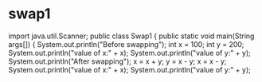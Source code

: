 # swap1
import java.util.Scanner;
public class Swap1 {
public static void main(String args[]) {
System.out.println("Before swapping");
int x = 100;
int y = 200;
System.out.println("value of x:" + x);
System.out.println("value of y:" + y);
System.out.println("After swapping");
x = x + y;
y = x - y;
x = x - y;
System.out.println("value of x:" + x);
System.out.println("value of y:" + y);
